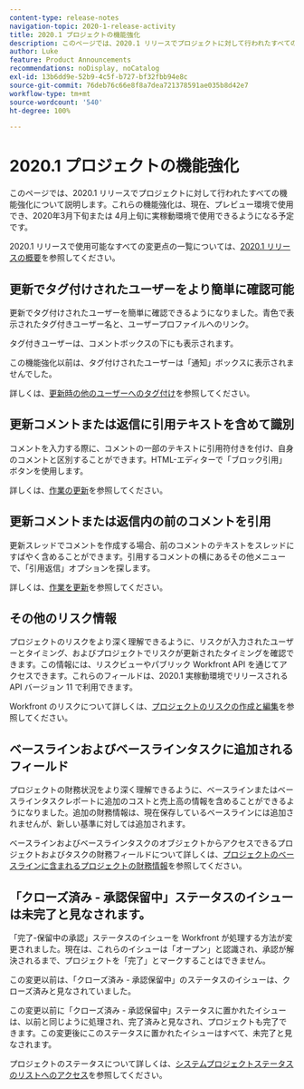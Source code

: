 ```yaml
---
content-type: release-notes
navigation-topic: 2020-1-release-activity
title: 2020.1 プロジェクトの機能強化
description: このページでは、2020.1 リリースでプロジェクトに対して行われたすべての機能強化について説明します。これらの機能強化は、現在、プレビュー環境で使用でき、2020年3月下旬または 4月上旬に実稼動環境で使用できるようになる予定です。
author: Luke
feature: Product Announcements
recommendations: noDisplay, noCatalog
exl-id: 13b6dd9e-52b9-4c5f-b727-bf32fbb94e8c
source-git-commit: 76deb76c66e8f8a7dea721378591ae035b8d42e7
workflow-type: tm+mt
source-wordcount: '540'
ht-degree: 100%

---
```


# 2020.1 プロジェクトの機能強化

このページでは、2020.1 リリースでプロジェクトに対して行われたすべての機能強化について説明します。これらの機能強化は、現在、プレビュー環境で使用でき、2020年3月下旬または 4月上旬に実稼動環境で使用できるようになる予定です。

2020.1 リリースで使用可能なすべての変更点の一覧については、[2020.1 リリースの概要](../../../product-announcements/product-releases/2020.1-release-activity/2020.1-release-overview.md)を参照してください。

## 更新でタグ付けされたユーザーをより簡単に確認可能

更新でタグ付けされたユーザーを簡単に確認できるようになりました。青色で表示されたタグ付きユーザー名と、ユーザープロファイルへのリンク。

タグ付きユーザーは、コメントボックスの下にも表示されます。

この機能強化以前は、タグ付けされたユーザーは「通知」ボックスに表示されませんでした。

詳しくは、[更新時の他のユーザーへのタグ付け](../../../workfront-basics/updating-work-items-and-viewing-updates/tag-others-on-updates.md)を参照してください。

## 更新コメントまたは返信に引用テキストを含めて識別

コメントを入力する際に、コメントの一部のテキストに引用符付きを付け、自身のコメントと区別することができます。HTML-エディターで「ブロック引用」ボタンを使用します。

詳しくは、[作業の更新](../../../workfront-basics/updating-work-items-and-viewing-updates/update-work.md)を参照してください。


## 更新コメントまたは返信内の前のコメントを引用

更新スレッドでコメントを作成する場合、前のコメントのテキストをスレッドにすばやく含めることができます。引用するコメントの横にあるその他メニューで、「引用返信」オプションを探します。

詳しくは、[作業を更新](../../../workfront-basics/updating-work-items-and-viewing-updates/update-work.md)を参照してください。

## その他のリスク情報

プロジェクトのリスクをより深く理解できるように、リスクが入力されたユーザーとタイミング、およびプロジェクトでリスクが更新されたタイミングを確認できます。この情報には、リスクビューやパブリック Workfront API を通じてアクセスできます。これらのフィールドは、2020.1 実稼動環境でリリースされる API バージョン 11 で利用できます。

Workfront のリスクについて詳しくは、[プロジェクトのリスクの作成と編集](../../../manage-work/projects/define-a-business-case/create-edit-risks-on-projects.md)を参照してください。

## ベースラインおよびベースラインタスクに追加されるフィールド

プロジェクトの財務状況をより深く理解できるように、ベースラインまたはベースラインタスクレポートに追加のコストと売上高の情報を含めることができるようになりました。追加の財務情報は、現在保存しているベースラインには追加されませんが、新しい基準に対しては追加されます。

ベースラインおよびベースラインタスクのオブジェクトからアクセスできるプロジェクトおよびタスクの財務フィールドについて詳しくは、[プロジェクトのベースラインに含まれるプロジェクトの財務情報](../../../manage-work/projects/project-finances/project-finances-included-in-project-baselines.md)を参照してください。

## 「クローズ済み - 承認保留中」ステータスのイシューは未完了と見なされます。

「完了-保留中の承認」ステータスのイシューを Workfront が処理する方法が変更されました。現在は、これらのイシューは「オープン」と認識され、承認が解決されるまで、プロジェクトを「完了」とマークすることはできません。

この変更以前は、「クローズ済み - 承認保留中」のステータスのイシューは、クローズ済みと見なされていました。

この変更以前に「クローズ済み - 承認保留中」ステータスに置かれたイシューは、以前と同じように処理され、完了済みと見なされ、プロジェクトも完了できます。この変更後にこのステータスに置かれたイシューはすべて、未完了と見なされます。

プロジェクトのステータスについて詳しくは、[システムプロジェクトステータスのリストへのアクセス](../../../administration-and-setup/customize-workfront/creating-custom-status-and-priority-labels/project-statuses.md)を参照してください。

